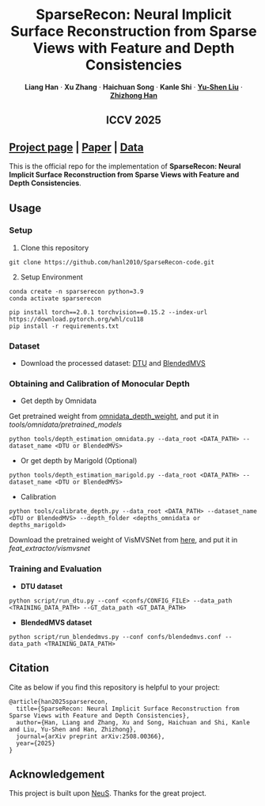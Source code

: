 <h1 align="center"> SparseRecon: Neural Implicit Surface Reconstruction from Sparse Views with
Feature and Depth Consistencies </h1>

<p align="center">
    <strong>Liang Han</strong>
    ·
    <strong>Xu Zhang</strong>
    ·
    <strong>Haichuan Song</strong>
    ·
    <strong>Kanle Shi</strong>
    ·
    <a href="https://yushen-liu.github.io/"><strong>Yu-Shen Liu</strong></a>
    ·
    <a href="https://h312h.github.io/"><strong>Zhizhong Han</strong></a>
</p>

<h2 align="center">ICCV 2025</h2>


## [Project page](https://hanl2010.github.io/SparseRecon/) |  [Paper](https://arxiv.org/abs/2508.00366) | [Data]()
This is the official repo for the implementation of **SparseRecon: Neural Implicit Surface Reconstruction from Sparse Views with Feature and Depth Consistencies**.

## Usage

### Setup

1. Clone this repository

```shell
git clone https://github.com/hanl2010/SparseRecon-code.git
```
2. Setup Environment

```shell
conda create -n sparserecon python=3.9
conda activate sparserecon

pip install torch==2.0.1 torchvision==0.15.2 --index-url https://download.pytorch.org/whl/cu118
pip install -r requirements.txt
```

### Dataset
- Download the processed dataset: [DTU]() and [BlendedMVS](https://drive.google.com/file/d/1u6xmQicjcOdQVKismwC_5d_WGjND2lLn/view?usp=sharing)

### Obtaining and Calibration of Monocular Depth 

- Get depth by Omnidata

Get pretrained weight from [omnidata_depth_weight](https://drive.google.com/drive/folders/14RV5GdHv6sReFMfEwMrXAfvIAasNlmKg?usp=sharing), and put it in *tools/omnidata/pretrained_models*

```shell
python tools/depth_estimation_omnidata.py --data_root <DATA_PATH> --dataset_name <DTU or BlendedMVS>
```
- Or get depth by Marigold (Optional) 

```shell
python tools/depth_estimation_marigold.py --data_root <DATA_PATH> --dataset_name <DTU or BlendedMVS>
```

- Calibration
```shell
python tools/calibrate_depth.py --data_root <DATA_PATH> --dataset_name <DTU or BlendedMVS> --depth_folder <depths_omnidata or depths_marigold>
```

Download the pretrained weight of VisMVSNet from [here](https://drive.google.com/drive/folders/14RV5GdHv6sReFMfEwMrXAfvIAasNlmKg), and put it in *feat_extractor/vismvsnet*

### Training and Evaluation 

- **DTU dataset**

```shell
python script/run_dtu.py --conf <confs/CONFIG_FILE> --data_path <TRAINING_DATA_PATH> --GT_data_path <GT_DATA_PATH>
```

- **BlendedMVS dataset**

```shell
python script/run_blendedmvs.py --conf confs/blendedmvs.conf --data_path <TRAINING_DATA_PATH> 
```


## Citation

Cite as below if you find this repository is helpful to your project:

```
@article{han2025sparserecon,
  title={SparseRecon: Neural Implicit Surface Reconstruction from Sparse Views with Feature and Depth Consistencies},
  author={Han, Liang and Zhang, Xu and Song, Haichuan and Shi, Kanle and Liu, Yu-Shen and Han, Zhizhong},
  journal={arXiv preprint arXiv:2508.00366},
  year={2025}
}
```

## Acknowledgement
This project is built upon [NeuS](https://github.com/Totoro97/NeuS). Thanks for the great project.
